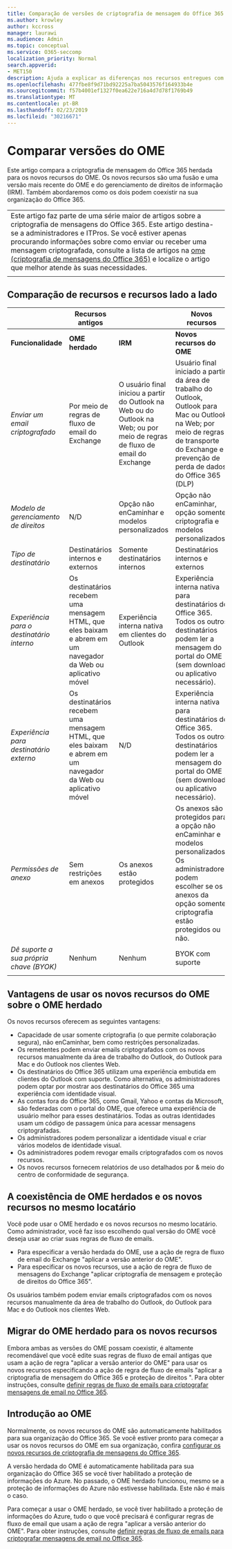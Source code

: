 ```yaml
---
title: Comparação de versões de criptografia de mensagem do Office 365
ms.author: krowley
author: kccross
manager: laurawi
ms.audience: Admin
ms.topic: conceptual
ms.service: O365-seccomp
localization_priority: Normal
search.appverid:
- MET150
description: Ajuda a explicar as diferenças nos recursos entregues com diferentes versões da criptografia de mensagens do Office 365, além de como as duas continuam a trabalhar em conjunto.
ms.openlocfilehash: 477fbe8f9d71bd92225a7ba5043576f164933b4e
ms.sourcegitcommit: f57b4001ef1327f0ea622e716a4d7d78f1769b49
ms.translationtype: MT
ms.contentlocale: pt-BR
ms.lasthandoff: 02/23/2019
ms.locfileid: "30216671"
---
```

# <a name="compare-versions-of-ome"></a>Comparar versões do OME

Este artigo compara a criptografia de mensagem do Office 365 herdada para os novos recursos do OME. Os novos recursos são uma fusão e uma versão mais recente do OME e do gerenciamento de direitos de informação (IRM). Também abordaremos como os dois podem coexistir na sua organização do Office 365.

||
|:-----|
|Este artigo faz parte de uma série maior de artigos sobre a criptografia de mensagens do Office 365. Este artigo destina-se a administradores e ITPros. Se você estiver apenas procurando informações sobre como enviar ou receber uma mensagem criptografada, consulte a lista de artigos na [ome (criptografia de mensagens do Office 365)](ome.md) e localize o artigo que melhor atende às suas necessidades. |
||

## <a name="side-by-side-comparison-of-features-and-capabilities"></a>Comparação de recursos e recursos lado a lado

|                                   |Recursos antigos       |                   |Novos recursos              |
|-----------------------------------|-------------------|-------------------|--------------------------|
|**Funcionalidade**                     | **OME herdado**    | **IRM**           | **Novos recursos do OME** |
|*Enviar um email criptografado*        |Por meio de regras de fluxo de email do Exchange|O usuário final iniciou a partir do Outlook na Web ou do Outlook na Web; ou por meio de regras de fluxo de email do Exchange|Usuário final iniciado a partir da área de trabalho do Outlook, Outlook para Mac ou Outlook na Web; por meio de regras de transporte do Exchange e prevenção de perda de dados do Office 365 (DLP)|
|*Modelo de gerenciamento de direitos*       |   N/D      |Opção não enCaminhar e modelos personalizados|Opção não enCaminhar, opção somente criptografia e modelos personalizados|
|*Tipo de destinatário*                   |Destinatários internos e externos|Somente destinatários internos         |Destinatários internos e externos|
|*Experiência para o destinatário interno*|Os destinatários recebem uma mensagem HTML, que eles baixam e abrem em um navegador da Web ou aplicativo móvel|Experiência interna nativa em clientes do Outlook|Experiência interna nativa para destinatários do Office 365. Todos os outros destinatários podem ler a mensagem do portal do OME (sem download ou aplicativo necessário).|
|*Experiência para destinatário externo*|Os destinatários recebem uma mensagem HTML, que eles baixam e abrem em um navegador da Web ou aplicativo móvel|N/D|Experiência interna nativa para destinatários do Office 365. Todos os outros destinatários podem ler a mensagem do portal do OME (sem download ou aplicativo necessário).|
|*Permissões de anexo*           |Sem restrições em anexos|Os anexos estão protegidos|Os anexos são protegidos para a opção não enCaminhar e modelos personalizados. Os administradores podem escolher se os anexos da opção somente criptografia estão protegidos ou não.|
|*Dê suporte a sua própria chave (BYOK)*|Nenhum                |Nenhum               |BYOK com suporte          |
||

## <a name="advantages-of-using-the-new-ome-capabilities-over-legacy-ome"></a>Vantagens de usar os novos recursos do OME sobre o OME herdado

Os novos recursos oferecem as seguintes vantagens:

- Capacidade de usar somente criptografia (o que permite colaboração segura), não enCaminhar, bem como restrições personalizadas.
- Os remetentes podem enviar emails criptografados com os novos recursos manualmente da área de trabalho do Outlook, do Outlook para Mac e do Outlook nos clientes Web.
- Os destinatários do Office 365 utilizam uma experiência embutida em clientes do Outlook com suporte. Como alternativa, os administradores podem optar por mostrar aos destinatários do Office 365 uma experiência com identidade visual.
- As contas fora do Office 365, como Gmail, Yahoo e contas da Microsoft, são federadas com o portal do OME, que oferece uma experiência de usuário melhor para esses destinatários. Todas as outras identidades usam um código de passagem única para acessar mensagens criptografadas.
- Os administradores podem personalizar a identidade visual e criar vários modelos de identidade visual.
- Os administradores podem revogar emails criptografados com os novos recursos.
- Os novos recursos fornecem relatórios de uso detalhados por &amp; meio do centro de conformidade de segurança.

## <a name="coexistence-of-legacy-ome-and-the-new-capabilities-in-the-same-tenant"></a>A coexistência de OME herdados e os novos recursos no mesmo locatário

Você pode usar o OME herdado e os novos recursos no mesmo locatário. Como administrador, você faz isso escolhendo qual versão do OME você deseja usar ao criar suas regras de fluxo de emails.

- Para especificar a versão herdada do OME, use a ação de regra de fluxo de email do Exchange "aplicar a versão anterior do OME".
- Para especificar os novos recursos, use a ação de regra de fluxo de mensagens do Exchange "aplicar criptografia de mensagem e proteção de direitos do Office 365".

Os usuários também podem enviar emails criptografados com os novos recursos manualmente da área de trabalho do Outlook, do Outlook para Mac e do Outlook nos clientes Web.

## <a name="migrating-from-legacy-ome-to-the-new-capabilities"></a>Migrar do OME herdado para os novos recursos

Embora ambas as versões do OME possam coexistir, é altamente recomendável que você edite suas regras de fluxo de email antigas que usam a ação de regra "aplicar a versão anterior do OME" para usar os novos recursos especificando a ação de regra de fluxo de emails "aplicar a criptografia de mensagem do Office 365 e proteção de direitos ". Para obter instruções, consulte [definir regras de fluxo de emails para criptografar mensagens de email no Office 365](define-mail-flow-rules-to-encrypt-email.md).

## <a name="getting-started-with-ome"></a>Introdução ao OME

Normalmente, os novos recursos do OME são automaticamente habilitados para sua organização do Office 365. Se você estiver pronto para começar a usar os novos recursos do OME em sua organização, confira [configurar os novos recursos de criptografia de mensagens do Office 365](set-up-new-message-encryption-capabilities.md).

A versão herdada do OME é automaticamente habilitada para sua organização do Office 365 se você tiver habilitado a proteção de informações do Azure. No passado, o OME herdado funcionou, mesmo se a proteção de informações do Azure não estivesse habilitada. Este não é mais o caso.

Para começar a usar o OME herdado, se você tiver habilitado a proteção de informações do Azure, tudo o que você precisará é configurar regras de fluxo de email que usam a ação de regra "aplicar a versão anterior do OME". Para obter instruções, consulte [definir regras de fluxo de emails para criptografar mensagens de email no Office 365](define-mail-flow-rules-to-encrypt-email.md).